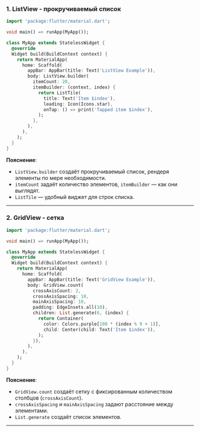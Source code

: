 ### 1. **ListView** - прокручиваемый список
```dart
import 'package:flutter/material.dart';

void main() => runApp(MyApp());

class MyApp extends StatelessWidget {
  @override
  Widget build(BuildContext context) {
    return MaterialApp(
      home: Scaffold(
        appBar: AppBar(title: Text('ListView Example')),
        body: ListView.builder(
          itemCount: 20,
          itemBuilder: (context, index) {
            return ListTile(
              title: Text('Item $index'),
              leading: Icon(Icons.star),
              onTap: () => print('Tapped item $index'),
            );
          },
        ),
      ),
    );
  }
}
```
**Пояснение**:
- `ListView.builder` создаёт прокручиваемый список, рендеря элементы по мере необходимости.
- `itemCount` задаёт количество элементов, `itemBuilder` — как они выглядят.
- `ListTile` — удобный виджет для строк списка.

---

### 2. **GridView** - сетка
```dart
import 'package:flutter/material.dart';

void main() => runApp(MyApp());

class MyApp extends StatelessWidget {
  @override
  Widget build(BuildContext context) {
    return MaterialApp(
      home: Scaffold(
        appBar: AppBar(title: Text('GridView Example')),
        body: GridView.count(
          crossAxisCount: 2,
          crossAxisSpacing: 10,
          mainAxisSpacing: 10,
          padding: EdgeInsets.all(10),
          children: List.generate(6, (index) {
            return Container(
              color: Colors.purple[100 * (index % 9 + 1)],
              child: Center(child: Text('Item $index')),
            );
          }),
        ),
      ),
    );
  }
}
```
**Пояснение**:
- `GridView.count` создаёт сетку с фиксированным количеством столбцов (`crossAxisCount`).
- `crossAxisSpacing` и `mainAxisSpacing` задают расстояние между элементами.
- `List.generate` создаёт список элементов.

---